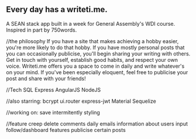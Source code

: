 <h2>Every day has a writeti.me.</h2>

A SEAN stack app built in a week for General Assembly's WDI course. Inspired in part by 750words.

//the philosophy
If you have a site that makes achieving a hobby easier, you're more likely to do that hobby. If you have mostly personal posts that you can occasionally publicise, you'll begin sharing your writing with others. Get in touch with yourself, establish good habits, and respect your own voice. Writeti.me offers you a space to come in daily and write whatever's on your mind. If you've been especially eloquent, feel free to publicise your post and share with your friends!

//Tech
SQL
Express
AngularJS
NodeJS

//also starring: 
bcrypt
ui.router
express-jwt
Material
Sequelize


//working on: 
save intermitently 
styling

//feature creep
delete comments
daily emails
information about users input
follow/dashboard features
publicise certain posts
